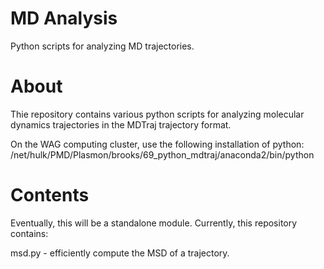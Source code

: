 # MD Analysis
Python scripts for analyzing MD trajectories.

# About
Thie repository contains various python scripts for analyzing molecular dynamics trajectories in the MDTraj trajectory format.

On the WAG computing cluster, use the following installation of python:
/net/hulk/PMD/Plasmon/brooks/69_python_mdtraj/anaconda2/bin/python

# Contents

Eventually, this will be a standalone module. Currently, this repository contains:

msd.py - efficiently compute the MSD of a trajectory. 

